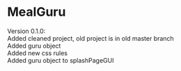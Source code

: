 # MealGuru

Version 0.1.0: <br />
Added cleaned project, old project is in old master branch <br />
Added guru object <br />
Added new css rules <br />
Added guru object to splashPageGUI
